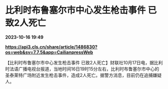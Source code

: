 # 比利时布鲁塞尔市中心发生枪击事件 已致2人死亡

**2023-10-16 19:49**

**https://api3.cls.cn/share/article/1486830?os=web&sv=7.7.5&app=CailianpressWeb**

【比利时布鲁塞尔市中心发生枪击事件 已致2人死亡】财联社10月17日电，据比利时法语广播电视台报道，当地时间16日19时15分左右，比利时布鲁塞尔市中心的圣泰莱特广场附近发生枪击事件，造成2人死亡。据警方消息，目前仍在追捕嫌疑人。
